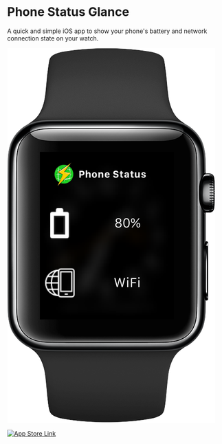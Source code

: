 # Phone Status Glance

A quick and simple iOS app to show your phone's battery and network connection state on your watch.

![App running on Watch](assets/Watch-Screenshot.png)

[![App Store Link](https://telliott/io/assets/appstore-badge.svg)](https://itunes.apple.com/us/app/phone-status-glance-see-battery/id1123372716?ls=1&mt=8)

